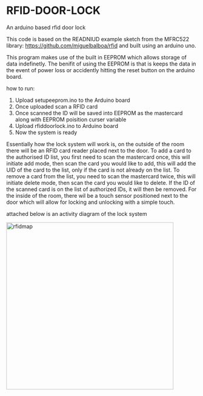 # RFID-DOOR-LOCK
An arduino based rfid door lock

This code is based on the READNIUD example sketch from the MFRC522 library: https://github.com/miguelbalboa/rfid and built using an arduino uno.

This program makes use of the built in EEPROM which allows storage of data indefinetly. The benifit of using the EEPROM is that is keeps the data in the event of power loss or accidently hitting the reset button on the arduino board.

how to run:
1. Upload setupeeprom.ino to the Arduino board
2. Once uploaded scan a RFID card
3. Once scanned the ID will be saved into EEPROM as the mastercard along with EEPROM poisition curser variable
4. Upload rfiddoorlock.ino to Arduino board
5. Now the system is ready

Essentially how the lock system will work is, on the outside of the room there will be an RFID card reader placed next to the door. To add a card to the authorised ID list, you first need to scan the mastercard once, this will initiate add mode, then scan the card you would like to add, this will add the UID of the card to the list, only if the card is not already on the list. To remove a card from the list, you need to scan the mastercard twice, this will initiate delete mode, then scan the card you would like to delete. If the ID of the scanned card is on the list of authorized IDs, it will then be removed. For the inside of the room, there wil be a touch sensor positioned next to the door which will allow for locking and unlocking with a simple touch.



attached below is an activity diagram of the lock system


<img width="441" alt="rfidmap" src="https://user-images.githubusercontent.com/58381410/136876874-9b2fba10-d758-4c68-892c-76ac9421513f.png">
